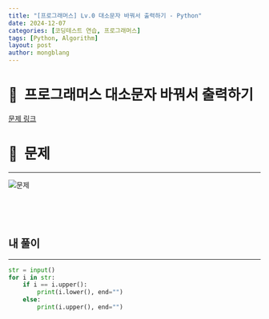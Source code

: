 ```yaml
---
title: "[프로그래머스] Lv.0 대소문자 바꿔서 출력하기 - Python"
date: 2024-12-07  
categories: [코딩테스트 연습, 프로그래머스]
tags: [Python, Algorithm]
layout: post
author: mongblang
---
```


# 📌&nbsp; **프로그래머스 대소문자 바꿔서 출력하기**
[문제 링크](https://school.programmers.co.kr/learn/courses/30/lessons/181949)  

# 📝&nbsp; **문제**
---
![문제](https://github.com/user-attachments/assets/1b007acb-845a-4344-a6ba-77b6ac3acc46)


&nbsp;  

&nbsp;   
   


## **내 풀이**  
---  

```python
str = input()
for i in str:
    if i == i.upper():
        print(i.lower(), end="")
    else:
        print(i.upper(), end="")
```

&nbsp;   